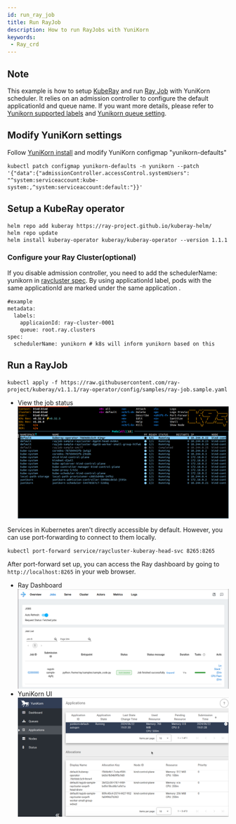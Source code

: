 ```yaml
---
id: run_ray_job
title: Run RayJob
description: How to run RayJobs with YuniKorn
keywords:
 - Ray_crd
---
```


<!--
Licensed to the Apache Software Foundation (ASF) under one
or more contributor license agreements.  See the NOTICE file
distributed with this work for additional information
regarding copyright ownership.  The ASF licenses this file
to you under the Apache License, Version 2.0 (the
"License"); you may not use this file except in compliance
with the License.  You may obtain a copy of the License at

  http://www.apache.org/licenses/LICENSE-2.0

Unless required by applicable law or agreed to in writing,
software distributed under the License is distributed on an
"AS IS" BASIS, WITHOUT WARRANTIES OR CONDITIONS OF ANY
KIND, either express or implied.  See the License for the
specific language governing permissions and limitations
under the License.
-->

## Note
This example is how to setup [KubeRay](https://docs.ray.io/en/master/cluster/kubernetes/getting-started.html) and run [Ray Job](https://docs.ray.io/en/master/cluster/kubernetes/getting-started/rayjob-quick-start.html) with YuniKorn scheduler. It relies on an admission controller to configure the default applicationId and queue name. If you want more details, please refer to [Yunikorn supported labels](https://yunikorn.apache.org/docs/user_guide/labels_and_annotations_in_yunikorn) and [Yunikorn queue setting](https://yunikorn.apache.org/docs/user_guide/queue_config).

## Modify YuniKorn settings
Follow [YuniKorn install](https://yunikorn.apache.org/docs/) and modify YuniKorn configmap "yunikorn-defaults"
```
kubectl patch configmap yunikorn-defaults -n yunikorn --patch '{"data":{"admissionController.accessControl.systemUsers": "^system:serviceaccount:kube-system:,^system:serviceaccount:default:"}}' 
```

## Setup a KubeRay operator
```
helm repo add kuberay https://ray-project.github.io/kuberay-helm/
helm repo update
helm install kuberay-operator kuberay/kuberay-operator --version 1.1.1
```

### Configure your Ray Cluster(optional)
If you disable admission controller, you need to add the schedulerName: yunikorn in [raycluster spec](https://github.com/ray-project/kuberay/blob/master/helm-chart/ray-cluster/templates/raycluster-cluster.yaml#L40). By using applicationId label, pods with the same applicationId are marked under the same application .
```
#example
metadata:
  labels:
    applicaionId: ray-cluster-0001
    queue: root.ray.clusters
spec:
  schedulerName: yunikorn # k8s will inform yunikorn based on this
```

## Run a RayJob
```
kubectl apply -f https://raw.githubusercontent.com/ray-project/kuberay/v1.1.1/ray-operator/config/samples/ray-job.sample.yaml
```

- View the job status
    ![ray_job_job](../../assets/ray_job_job.png)

Services in Kubernetes aren't directly accessible by default. However, you can use port-forwarding to connect to them locally.
```
kubectl port-forward service/raycluster-kuberay-head-svc 8265:8265
```
After port-forward set up, you can access the Ray dashboard by going to `http://localhost:8265` in your web browser.

- Ray Dashboard
    ![ray_job_ray_dashboard](../../assets/ray_job_ray_dashboard.png)
- YuniKorn UI
    ![ray_job_on_ui](../../assets/ray_job_on_ui.png)